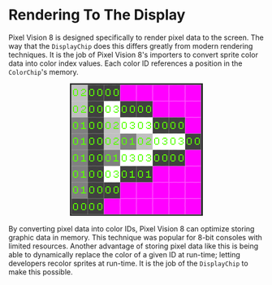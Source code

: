 # Rendering To The Display

Pixel Vision 8 is designed specifically to render pixel data to the screen. The way that the `DisplayChip` does this differs greatly from modern rendering techniques. It is the job of Pixel Vision 8's importers to convert sprite color data into color index values. Each color ID references a position in the `ColorChip`'s memory. 

<p style="text-align:center"><img src="images/RenderingToTheDisplay_image_0.png" /></p>

By converting pixel data into color IDs, Pixel Vision 8 can optimize storing graphic data in memory. This technique was popular for 8-bit consoles with limited resources. Another advantage of storing pixel data like this is being able to dynamically replace the color of a given ID at run-time; letting developers recolor sprites at run-time. It is the job of the `DisplayChip` to make this possible. 


